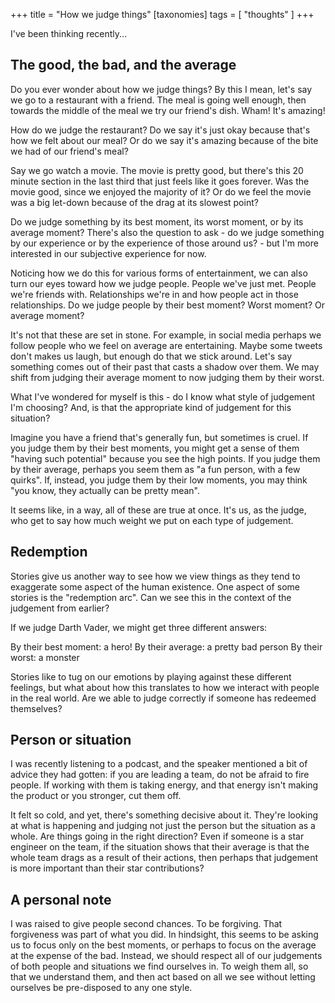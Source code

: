 +++
title = "How we judge things"
[taxonomies]
tags = [ "thoughts" ]
+++

I've been thinking recently...

## The good, the bad, and the average

Do you ever wonder about how we judge things? By this I mean, let's say we go to a restaurant with a friend. The meal is going well enough, then towards the middle of the meal we try our friend's dish. Wham! It's amazing!

How do we judge the restaurant? Do we say it's just okay because that's how we felt about our meal? Or do we say it's amazing because of the bite we had of our friend's meal?

Say we go watch a movie. The movie is pretty good, but there's this 20 minute section in the last third that just feels like it goes forever. Was the movie good, since we enjoyed the majority of it? Or do we feel the movie was a big let-down because of the drag at its slowest point?

Do we judge something by its best moment, its worst moment, or by its average moment? There's also the question to ask - do we judge something by our experience or by the experience of those around us? - but I'm more interested in our subjective experience for now.

Noticing how we do this for various forms of entertainment, we can also turn our eyes toward how we judge people. People we've just met. People we're friends with. Relationships we're in and how people act in those relationships. Do we judge people by their best moment? Worst moment? Or average moment?

It's not that these are set in stone. For example, in social media perhaps we follow people who we feel on average are entertaining. Maybe some tweets don't makes us laugh, but enough do that we stick around. Let's say something comes out of their past that casts a shadow over them. We may shift from judging their average moment to now judging them by their worst.

What I've wondered for myself is this - do I know what style of judgement I'm choosing? And, is that the appropriate kind of judgement for this situation?

Imagine you have a friend that's generally fun, but sometimes is cruel. If you judge them by their best moments, you might get a sense of them "having such potential" because you see the high points. If you judge them by their average, perhaps you seem them as "a fun person, with a few quirks". If, instead, you judge them by their low moments, you may think "you know, they actually can be pretty mean".

It seems like, in a way, all of these are true at once. It's us, as the judge, who get to say how much weight we put on each type of judgement.

## Redemption

Stories give us another way to see how we view things as they tend to exaggerate some aspect of the human existence. One aspect of some stories is the "redemption arc". Can we see this in the context of the judgement from earlier?

If we judge Darth Vader, we might get three different answers:

By their best moment: a hero!
By their average: a pretty bad person
By their worst: a monster

Stories like to tug on our emotions by playing against these different feelings, but what about how this translates to how we interact with people in the real world. Are we able to judge correctly if someone has redeemed themselves?

## Person or situation

I was recently listening to a podcast, and the speaker mentioned a bit of advice they had gotten: if you are leading a team, do not be afraid to fire people. If working with them is taking energy, and that energy isn't making the product or you stronger, cut them off.

It felt so cold, and yet, there's something decisive about it. They're looking at what is happening and judging not just the person but the situation as a whole. Are things going in the right direction? Even if someone is a star engineer on the team, if the situation shows that their average is that the whole team drags as a result of their actions, then perhaps that judgement is more important than their star contributions?

## A personal note

I was raised to give people second chances. To be forgiving. That forgiveness was part of what you did. In hindsight, this seems to be asking us to focus only on the best moments, or perhaps to focus on the average at the expense of the bad. Instead, we should respect all of our judgements of both people and situations we find ourselves in. To weigh them all, so that we understand them, and then act based on all we see without letting ourselves be pre-disposed to any one style.